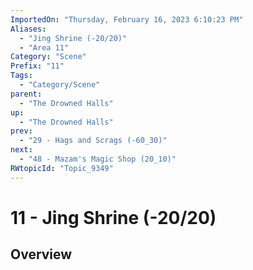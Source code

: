 ```yaml
---
ImportedOn: "Thursday, February 16, 2023 6:10:23 PM"
Aliases:
  - "Jing Shrine (-20/20)"
  - "Area 11"
Category: "Scene"
Prefix: "11"
Tags:
  - "Category/Scene"
parent:
  - "The Drowned Halls"
up:
  - "The Drowned Halls"
prev:
  - "29 - Hags and Scrags (-60_30)"
next:
  - "48 - Mazam's Magic Shop (20_10)"
RWtopicId: "Topic_9349"
---
```

# 11 - Jing Shrine (-20/20)
## Overview
